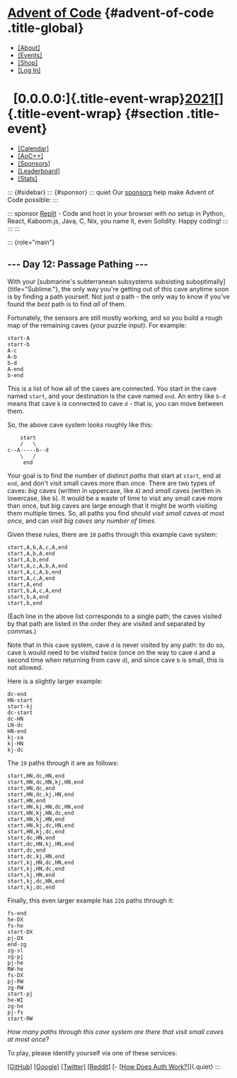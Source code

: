 <div>

<div>

# [Advent of Code](/) {#advent-of-code .title-global}

-   [\[About\]](/2021/about)
-   [\[Events\]](/2021/events)
-   [\[Shop\]](https://teespring.com/stores/advent-of-code)
-   [\[Log In\]](/2021/auth/login)

</div>

<div>

#   [0.0.0.0:]{.title-event-wrap}[2021](/2021)[]{.title-event-wrap} {#section .title-event}

-   [\[Calendar\]](/2021)
-   [\[AoC++\]](/2021/support)
-   [\[Sponsors\]](/2021/sponsors)
-   [\[Leaderboard\]](/2021/leaderboard)
-   [\[Stats\]](/2021/stats)

</div>

</div>

::: {#sidebar}
::: {#sponsor}
::: quiet
Our [sponsors](/2021/sponsors) help make Advent of Code possible:
:::

::: sponsor
[Replit](https://2021-aoc-templates.util.repl.co/) - Code and host in
your browser with no setup in Python, React, Kaboom.js, Java, C, Nix,
you name it, even Solidity. Happy coding!
:::
:::
:::

::: {role="main"}
## \-\-- Day 12: Passage Pathing \-\--

With your [submarine\'s subterranean subsystems subsisting
suboptimally]{title="Sublime."}, the only way you\'re getting out of
this cave anytime soon is by finding a path yourself. Not just *a*
path - the only way to know if you\'ve found the *best* path is to find
*all* of them.

Fortunately, the sensors are still mostly working, and so you build a
rough map of the remaining caves (your puzzle input). For example:

    start-A
    start-b
    A-c
    A-b
    b-d
    A-end
    b-end

This is a list of how all of the caves are connected. You start in the
cave named `start`, and your destination is the cave named `end`. An
entry like `b-d` means that cave `b` is connected to cave `d` - that is,
you can move between them.

So, the above cave system looks roughly like this:

        start
        /   \
    c--A-----b--d
        \   /
         end

Your goal is to find the number of distinct *paths* that start at
`start`, end at `end`, and don\'t visit small caves more than once.
There are two types of caves: *big* caves (written in uppercase, like
`A`) and *small* caves (written in lowercase, like `b`). It would be a
waste of time to visit any small cave more than once, but big caves are
large enough that it might be worth visiting them multiple times. So,
all paths you find should *visit small caves at most once*, and can
*visit big caves any number of times*.

Given these rules, there are `10` paths through this example cave
system:

    start,A,b,A,c,A,end
    start,A,b,A,end
    start,A,b,end
    start,A,c,A,b,A,end
    start,A,c,A,b,end
    start,A,c,A,end
    start,A,end
    start,b,A,c,A,end
    start,b,A,end
    start,b,end

(Each line in the above list corresponds to a single path; the caves
visited by that path are listed in the order they are visited and
separated by commas.)

Note that in this cave system, cave `d` is never visited by any path: to
do so, cave `b` would need to be visited twice (once on the way to cave
`d` and a second time when returning from cave `d`), and since cave `b`
is small, this is not allowed.

Here is a slightly larger example:

    dc-end
    HN-start
    start-kj
    dc-start
    dc-HN
    LN-dc
    HN-end
    kj-sa
    kj-HN
    kj-dc

The `19` paths through it are as follows:

    start,HN,dc,HN,end
    start,HN,dc,HN,kj,HN,end
    start,HN,dc,end
    start,HN,dc,kj,HN,end
    start,HN,end
    start,HN,kj,HN,dc,HN,end
    start,HN,kj,HN,dc,end
    start,HN,kj,HN,end
    start,HN,kj,dc,HN,end
    start,HN,kj,dc,end
    start,dc,HN,end
    start,dc,HN,kj,HN,end
    start,dc,end
    start,dc,kj,HN,end
    start,kj,HN,dc,HN,end
    start,kj,HN,dc,end
    start,kj,HN,end
    start,kj,dc,HN,end
    start,kj,dc,end

Finally, this even larger example has `226` paths through it:

    fs-end
    he-DX
    fs-he
    start-DX
    pj-DX
    end-zg
    zg-sl
    zg-pj
    pj-he
    RW-he
    fs-DX
    pj-RW
    zg-RW
    start-pj
    he-WI
    zg-he
    pj-fs
    start-RW

*How many paths through this cave system are there that visit small
caves at most once?*

To play, please identify yourself via one of these services:

[\[GitHub\]](/auth/github) [\[Google\]](/auth/google)
[\[Twitter\]](/auth/twitter) [\[Reddit\]](/auth/reddit) [- [\[How Does
Auth Work?\]](/about#faq_auth)]{.quiet}
:::
